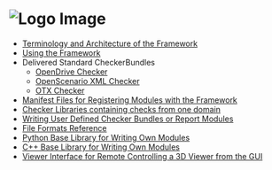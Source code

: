 <!---
Copyright 2023 CARIAD SE.
 
This Source Code Form is subject to the terms of the Mozilla
Public License, v. 2.0. If a copy of the MPL was not distributed
with this file, You can obtain one at https://mozilla.org/MPL/2.0/.
-->

![Logo Image](images/qc_framework_logo.drawio.png)
=========================================

- [Terminology and Architecture of the Framework](architecture.md)
- [Using the Framework](using_the_framework.md)
- Delivered Standard CheckerBundles
  - [OpenDrive Checker](https://github.com/asam-ev/qc-opendrive)
  - [OpenScenario XML Checker](https://github.com/asam-ev/qc-openscenarioxml)
  - [OTX Checker](https://github.com/asam-ev/qc-otx)
- [Manifest Files for Registering Modules with the Framework](manifest_file.md)
- [Checker Libraries containing checks from one domain](checker_library.md)
- [Writing User Defined Checker Bundles or Report
  Modules](writing_user_defined_modules.md)
- [File Formats Reference](file_formats.md)
- [Python Base Library for Writing Own Modules](https://github.com/asam-ev/qc-baselib-py)
- [C++ Base Library for Writing Own Modules](cpp_base_library.md)
- [Viewer Interface for Remote Controlling a 3D Viewer from the
  GUI](viewer_interface.md)
